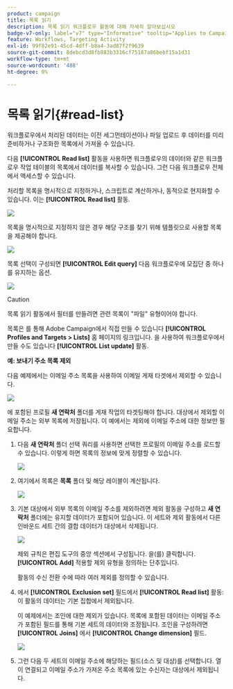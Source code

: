 ```yaml
---
product: campaign
title: 목록 읽기
description: 목록 읽기 워크플로우 활동에 대해 자세히 알아보십시오
badge-v7-only: label="v7" type="Informative" tooltip="Applies to Campaign Classic v7 only"
feature: Workflows, Targeting Activity
exl-id: 99f82e91-45cd-4dff-b8a4-3ad87f2f9639
source-git-commit: 8debcd3d8fb883b3316cf75187a86bebf15a1d31
workflow-type: tm+mt
source-wordcount: '488'
ht-degree: 0%

---
```


# 목록 읽기{#read-list}



워크플로우에서 처리된 데이터는 이전 세그먼테이션이나 파일 업로드 후 데이터를 미리 준비하거나 구조화한 목록에서 가져올 수 있습니다.

다음 **[!UICONTROL Read list]** 활동을 사용하면 워크플로우의 데이터와 같은 워크플로우 작업 테이블의 목록에서 데이터를 복사할 수 있습니다. 그런 다음 워크플로우 전체에서 액세스할 수 있습니다.

처리할 목록을 명시적으로 지정하거나, 스크립트로 계산하거나, 동적으로 현지화할 수 있습니다. 이는 **[!UICONTROL Read list]** 활동.

![](assets/list_edit_select_option_01.png)

목록을 명시적으로 지정하지 않은 경우 해당 구조를 찾기 위해 템플릿으로 사용할 목록을 제공해야 합니다.

![](assets/s_advuser_list_template_select.png)

목록 선택이 구성되면 **[!UICONTROL Edit query]** 다음 워크플로우에 모집단 중 하나를 유지하는 옵션.

![](assets/wf_readlist_1.png)

>[!CAUTION]
>
>목록 읽기 활동에서 필터를 만들려면 관련 목록이 &quot;파일&quot; 유형이어야 합니다.

목록은 를 통해 Adobe Campaign에서 직접 만들 수 있습니다 **[!UICONTROL Profiles and Targets > Lists]** 홈 페이지의 링크입니다. 을 사용하여 워크플로우에서 만들 수도 있습니다 **[!UICONTROL List update]** 활동.

**예: 보내기 주소 목록 제외**

다음 예제에서는 이메일 주소 목록을 사용하여 이메일 게재 타겟에서 제외할 수 있습니다.

![](assets/s_advuser_list_read_sample_1.png)

에 포함된 프로필 **새 연락처** 폴더를 게재 작업의 타겟팅해야 합니다. 대상에서 제외할 이메일 주소는 외부 목록에 저장됩니다. 이 예에서는 제외에 이메일 주소에 대한 정보만 필요합니다.

1. 다음 **새 연락처** 폴더 선택 쿼리를 사용하면 선택한 프로필의 이메일 주소를 로드할 수 있습니다. 이렇게 하면 목록의 정보에 맞게 정렬할 수 있습니다.

   ![](assets/s_advuser_list_read_sample_0.png)

1. 여기에서 목록은 **목록** 폴더 및 해당 레이블이 계산됩니다.

   ![](assets/s_advuser_list_read_sample_2.png)

1. 기본 대상에서 외부 목록의 이메일 주소를 제외하려면 제외 활동을 구성하고 **새 연락처** 폴더에는 유지할 데이터가 포함되어 있습니다. 이 세트와 제외 활동에서 다른 인바운드 세트 간의 결합 데이터가 대상에서 삭제됩니다.

   ![](assets/s_advuser_list_read_sample_3.png)

   제외 규칙은 편집 도구의 중앙 섹션에서 구성됩니다. 을(를) 클릭합니다. **[!UICONTROL Add]** 적용할 제외 유형을 정의하는 단추입니다.

   활동의 수신 전환 수에 따라 여러 제외를 정의할 수 있습니다.

1. 에서 **[!UICONTROL Exclusion set]** 필드에서 **[!UICONTROL Read list]** 활동: 이 활동의 데이터는 기본 집합에서 제외됩니다.

   이 예제에서는 조인에 대한 제외가 있습니다. 목록에 포함된 데이터는 이메일 주소가 포함된 필드를 통해 기본 세트의 데이터와 조정됩니다. 조인을 구성하려면 **[!UICONTROL Joins]** 에서 **[!UICONTROL Change dimension]** 필드.

   ![](assets/s_advuser_list_read_sample_4.png)

1. 그런 다음 두 세트의 이메일 주소에 해당하는 필드(소스 및 대상)를 선택합니다. 열이 연결되고 이메일 주소가 가져온 주소 목록에 있는 수신자는 대상에서 제외됩니다.
